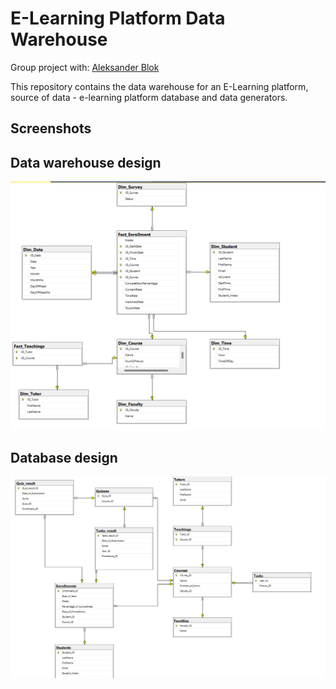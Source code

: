 
# E-Learning Platform Data Warehouse
Group project with: [Aleksander Blok](https://github.com/olekblok)

This repository contains the data warehouse for an E-Learning platform, source of data - e-learning platform database and data generators.

## Screenshots

## Data warehouse design

![Screenshot 2](/screens/DWscreen.png)

## Database design
![Screenshot 1](/screens/DBscreen.png)


